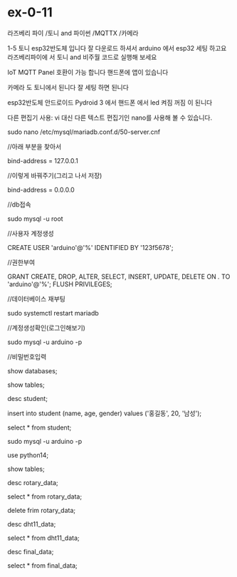 # ex-0-11

라즈베리 파이 /토니 and 파이썬 /MQTTX /카메라

1-5 토니 esp32반도체 입니다 잘 다운로드 하셔서 arduino 에서 esp32 세팅 하고요 라즈베리파이에 서 토니 and 비주월 코드로 실행해 보세요

IoT MQTT Panel 호환이 가능 합니다 핸드폰에 앱이 있습니다

카메라 도 토니에서 된니다 잘 세팅 하면 된니다

esp32반도체 안드로이드 Pydroid 3 에서 핸드폰 에서 led 켜짐 꺼짐 이 된니다

다른 편집기 사용: vi 대신 다른 텍스트 편집기인 nano를 사용해 볼 수 있습니다.

sudo nano /etc/mysql/mariadb.conf.d/50-server.cnf

//아래 부분을 찾아서

bind-address = 127.0.0.1

//이렇게 바꿔주기(그리고 나서 저장)

bind-address = 0.0.0.0

//db접속

sudo mysql -u root

//사용자 계정생성

CREATE USER 'arduino'@'%' IDENTIFIED BY '123f5678';

//권한부여

GRANT CREATE, DROP, ALTER, SELECT, INSERT, UPDATE, DELETE ON *.* TO 'arduino'@'%';
FLUSH PRIVILEGES;


//데이터베이스 재부팅

sudo systemctl restart mariadb

//계정생성확인(로그인해보기)

sudo mysql -u arduino -p

//비밀번호입력

show databases;

show tables;

desc student;


insert into student (name, age, gender) values ('홍길동', 20, '남성');

select * from student;

sudo mysql -u arduino -p

use python14;

show tables;

desc rotary_data;

select * from rotary_data;

delete frim rotary_data;

desc dht11_data;

select * from dht11_data;

desc final_data;

select * from final_data;










